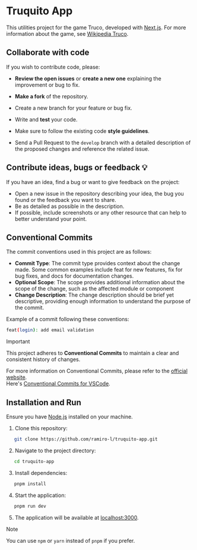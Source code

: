 # Truquito App

This utilities project for the game Truco, developed with [Next.js](https://nextjs.org/).
For more information about the game, see [Wikipedia Truco](https://es.wikipedia.org/wiki/Truco_argentino).

## Collaborate with code

If you wish to contribute code, please:

- **Review the open issues** or **create a new one** explaining the improvement or bug to fix.

- **Make a fork** of the repository.

- Create a new branch for your feature or bug fix.

- Write and **test** your code.

- Make sure to follow the existing code **style guidelines**.

- Send a Pull Request to the `develop` branch with a detailed description of the proposed changes and reference the related issue.

## Contribute ideas, bugs or feedback 💡

If you have an idea, find a bug or want to give feedback on the project:

- Open a new issue in the repository describing your idea, the bug you found or the feedback you want to share.
- Be as detailed as possible in the description.
- If possible, include screenshots or any other resource that can help to better understand your point.

## Conventional Commits

The commit conventions used in this project are as follows:
- **Commit Type**: The commit type provides context about the change made. Some common examples include feat for new features, fix for bug fixes, and docs for documentation changes.
- **Optional Scope**: The scope provides additional information about the scope of the change, such as the affected module or component
- **Change Description**: The change description should be brief yet descriptive, providing enough information to understand the purpose of the commit.

Example of a commit following these conventions:

```bash
feat(login): add email validation
```

> [!IMPORTANT]
> This project adheres to **Conventional Commits** to maintain a clear and consistent history of changes.

For more information on Conventional Commits, please refer to the [official website](https://www.conventionalcommits.org/en/v1.0.0/).  
Here's [Conventional Commits for VSCode](https://marketplace.visualstudio.com/items?itemName=vivaxy.vscode-conventional-commits).

## Installation and Run

Ensure you have [Node.js](https://nodejs.org/) installed on your machine.

1. Clone this repository:
``` bash
   git clone https://github.com/ramiro-l/truquito-app.git 
```

2. Navigate to the project directory:
``` bash
   cd truquito-app 
```

3. Install dependencies:
``` bash
   pnpm install
```

4. Start the application:
``` bash
   pnpm run dev 
```

5. The application will be available at [localhost:3000](http://localhost:3000).

> [!NOTE]
> You can use `npm` or `yarn` instead of `pnpm` if you prefer.